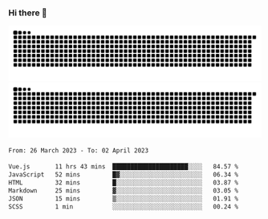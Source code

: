 ### Hi there 👋

![GitHub Snake Light](https://raw.githubusercontent.com/jichangee/jichangee/output/github-snake.svg#gh-light-mode-only)
![GitHub Snake dark](https://raw.githubusercontent.com/jichangee/jichangee/output/github-snake-dark.svg#gh-dark-mode-only)

<!--START_SECTION:waka-->

```text
From: 26 March 2023 - To: 02 April 2023

Vue.js       11 hrs 43 mins  █████████████████████░░░░   84.57 %
JavaScript   52 mins         █▓░░░░░░░░░░░░░░░░░░░░░░░   06.34 %
HTML         32 mins         █░░░░░░░░░░░░░░░░░░░░░░░░   03.87 %
Markdown     25 mins         ▓░░░░░░░░░░░░░░░░░░░░░░░░   03.05 %
JSON         15 mins         ▒░░░░░░░░░░░░░░░░░░░░░░░░   01.91 %
SCSS         1 min           ░░░░░░░░░░░░░░░░░░░░░░░░░   00.24 %
```

<!--END_SECTION:waka-->

<!--
![GitHub Snake Light](github-snake.svg#gh-light-mode-only)
![GitHub Snake dark](github-snake-dark.svg#gh-dark-mode-only)
-->

<!--
**jichangee/jichangee** is a ✨ _special_ ✨ repository because its `README.md` (this file) appears on your GitHub profile.

Here are some ideas to get you started:

- 🔭 I’m currently working on ...
- 🌱 I’m currently learning ...
- 👯 I’m looking to collaborate on ...
- 🤔 I’m looking for help with ...
- 💬 Ask me about ...
- 📫 How to reach me: ...
- 😄 Pronouns: ...
- ⚡ Fun fact: ...
-->
